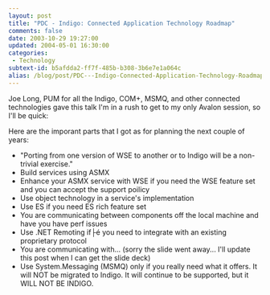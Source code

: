 ```yaml
---
layout: post
title: "PDC - Indigo: Connected Application Technology Roadmap"
comments: false
date: 2003-10-29 19:27:00
updated: 2004-05-01 16:30:00
categories:
 - Technology
subtext-id: b5afdda2-ff7f-485b-b308-3b6e7e1a064c
alias: /blog/post/PDC---Indigo-Connected-Application-Technology-Roadmap.aspx
---
```



Joe Long, PUM for all the Indigo, COM+, MSMQ, and other connected technologies gave this talk I'm in a rush to get to my only Avalon session, so I'll be quick:

Here are the imporant parts that I got as for planning the next couple of years:

  * "Porting from one version of WSE to another or to Indigo will be a non-trivial exercise."
  * Build services using ASMX
  * Enhance your ASMX service with WSE if you need the WSE feature set and you can accept the support poilicy
  * Use object technology in a service's implementation
  * Use ES if you need ES rich feature set
  * You are communicating between components off the local machine and have you have perf issues
  * Use .NET Remoting if├é you need to integrate with an existing proprietary protocol
  * You are communicating with... (sorry the slide went away... I'll update this post when I can get the slide deck)
  * Use System.Messaging (MSMQ) only if you really need what it offers. It will NOT be migrated to Indigo. It will continue to be supported, but it WILL NOT BE INDIGO.
